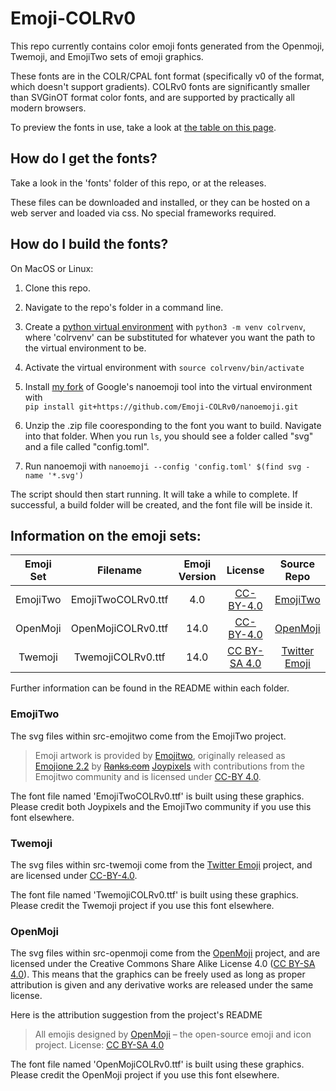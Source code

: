 # Emoji-COLRv0
This repo currently contains color emoji fonts generated from the Openmoji, Twemoji, and EmojiTwo sets of emoji graphics.

These fonts are in the COLR/CPAL font format (specifically v0 of the format, which doesn't support gradients).
COLRv0 fonts are significantly smaller than SVGinOT format color fonts, and are supported by practically all modern browsers. 

To preview the fonts in use, take a look at [the table on this page](https://emoji-colrv0.github.io/Emoji-COLRv0/emojitable).


## How do I get the fonts?

Take a look in the 'fonts' folder of this repo, or at the releases. 

These files can be downloaded and installed, or they can be hosted on a web server and loaded via css.
No special frameworks required.


## How do I build the fonts?

On MacOS or Linux:

1. Clone this repo.
2. Navigate to the repo's folder in a command line.
3. Create a [python virtual environment](https://docs.python.org/3/library/venv.html) with `python3 -m venv colrvenv`, where 'colrvenv' can be substituted for whatever you want the path to the virtual environment to be.
4. Activate the virtual environment with `source colrvenv/bin/activate`
5. Install [my fork](https://github.com/Emoji-COLRv0/nanoemoji) of Google's nanoemoji tool into the virtual environment with  
    `pip install git+https://github.com/Emoji-COLRv0/nanoemoji.git`

6. Unzip the .zip file cooresponding to the font you want to build. Navigate into that folder. When you run `ls`, you should see a folder called "svg" and a file called "config.toml".
7. Run nanoemoji with `nanoemoji --config 'config.toml' $(find svg -name '*.svg')`

The script should then start running. It will take a while to complete. If successful, a build folder will be created, and the font file will be inside it.





## Information on the emoji sets:

| Emoji Set | Filename | Emoji Version | License | Source Repo |
|:-:|:-:|:-:|:-:|:-:|
| EmojiTwo  | EmojiTwoCOLRv0.ttf | 4.0 | [CC-BY-4.0](https://creativecommons.org/licenses/by/4.0/legalcode) | [EmojiTwo](https://github.com/EmojiTwo/emojitwo) |
| OpenMoji  | OpenMojiCOLRv0.ttf | 14.0 | [CC-BY-4.0](https://creativecommons.org/licenses/by/4.0/legalcode) | [OpenMoji](https://github.com/hfg-gmuend/openmoji) |
| Twemoji  | TwemojiCOLRv0.ttf | 14.0 | [CC BY-SA 4.0](https://creativecommons.org/licenses/by-sa/4.0/#) | [Twitter Emoji](https://github.com/twitter/twemoji) |

Further information can be found in the README within each folder.


### EmojiTwo

The svg files within src-emojitwo come from the EmojiTwo project.

> Emoji artwork is provided by [Emojitwo](https://emojitwo.github.io/), 
> originally released as [Emojione 2.2](https://www.emojione.com) by ~~[Ranks.com](http://www.ranks.com)~~ [Joypixels](https://blog.joypixels.com/emojione-is-now-joypixels/)
> with contributions from the Emojitwo community
> and is licensed under [CC-BY 4.0](https://creativecommons.org/licenses/by/4.0/legalcode).

The font file named 'EmojiTwoCOLRv0.ttf' is built using these graphics.
Please credit both Joypixels and the EmojiTwo community if you use this font elsewhere.



### Twemoji

The svg files within src-twemoji come from the [Twitter Emoji](https://github.com/twitter/twemoji) project, 
and are licensed under [CC-BY-4.0](https://creativecommons.org/licenses/by/4.0/legalcode).

The font file named 'TwemojiCOLRv0.ttf' is built using these graphics.
Please credit the Twemoji project if you use this font elsewhere.



### OpenMoji

The svg files within src-openmoji come from the [OpenMoji](https://github.com/hfg-gmuend/openmoji) project, 
and are licensed under the Creative Commons Share Alike License 4.0 ([CC BY-SA 4.0](https://creativecommons.org/licenses/by-sa/4.0/)).
This means that the graphics can be freely used as long as proper attribution is given and any derivative works are released under the same license.

Here is the attribution suggestion from the project's README

> All emojis designed by [OpenMoji](https://openmoji.org/) – the open-source emoji and icon project. License: [CC BY-SA 4.0](https://creativecommons.org/licenses/by-sa/4.0/#)

The font file named 'OpenMojiCOLRv0.ttf' is built using these graphics.
Please credit the OpenMoji project if you use this font elsewhere.


